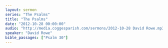 ```yaml
---
layout: sermon
series: "The Psalms"
title: "The Psalms"
date: "2012-10-28 00:00:00"
audio: "http://media.coggesparish.com/sermons/2012-10-28 David Rowe.mp3"
speaker: "David Rowe"
bible_passages: ["Psalm 30"]
---
```

